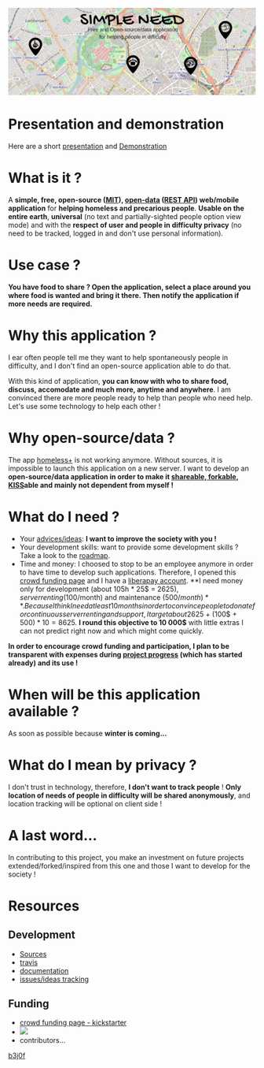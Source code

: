 [![](https://github.com/b3j0f/simpleneed/raw/master/static/images/banner.png)](https://b3j0f.github.io/simpleneed/)

# Presentation and demonstration

Here are a short [presentation](https://prezi.com/embed/tpwlvyeo_ifc/?bgcolor=ffffff&lock_to_path=1) and [Demonstration](http://137.74.46.171:8100)

# What is it ?
A **simple, free, open-source ([MIT](https://en.wikipedia.org/wiki/MIT_License)), [open-data](https://en.wikipedia.org/wiki/Open_data) ([REST API](https://en.wikipedia.org/wiki/Representational_state_transfer)) web/mobile application** for **helping homeless and precarious people**. **Usable on the entire earth**, **universal** (no text and partially-sighted people option view mode) and with the **respect of user and people in difficulty privacy** (no need to be tracked, logged in and don't use personal information).

# Use case ?
**You have food to share ? Open the application, select a place around you where food is wanted and bring it there. Then notify the application if more needs are required.**

# Why this application ?
I ear often people tell me they want to help spontaneously people in difficulty, and I don't find an open-source application able to do that.

With this kind of application, **you can know with who to share food, discuss, accomodate and much more, anytime and anywhere**. I am convinced there are more people ready to help than people who need help. Let's use some technology to help each other !

# Why open-source/data ?
The app [homeless+](http://homeless.com) is not working anymore. Without sources, it is impossible to launch this application on a new server. I want to develop an **open-source/data application in order to make it [shareable, forkable](https://github.com/b3j0f/simpleneed/), [KISS](https://en.wikipedia.org/wiki/KISS_principle)able and mainly not dependent from myself !**

# What do I need ?
- Your [advices/ideas](https://github.com/b3j0f/simpleneed/issues): **I want to improve the society with you !**
- Your development skills: want to provide some development skills ? Take a look to the [roadmap](https://github.com/b3j0f/simpleneed/projects/1).
- Time and money: I choosed to stop to be an employee anymore in order to have time to develop such applications. Therefore, I opened this [crowd funding page](https://www.kickstarter.com/projects/b3j0f/simple-need/) and I have a [liberapay account](https://liberapay.com/b3j0f/donate). **I need money only for development (about 105h * 25$ = 2625$), server renting (100$/month) and maintenance (500$/month)**. Because I think I need at least 10 months in order to convince people to donate for continuous server renting and support, I target about 2625$ + (100$ + 500$) * 10 = 8625$. **I round this objective to 10 000$** with little extras I can not predict right now and which might come quickly.

**In order to encourage crowd funding and participation, I plan to be transparent with expenses during [project progress](https://b3j0f.github.io/simpleneed/) (which has started already) and its use !**

# When will be this application available ?
As soon as possible because **winter is coming...**

# What do I mean by privacy ?
I don't trust in technology, therefore, **I don't want to track people** ! **Only location of needs of people in difficulty will be shared anonymously**, and location tracking will be optional on client side !

# A last word...
In contributing to this project, you make an investment on future projects extended/forked/inspired from this one and those I want to develop for the society !

# Resources

## Development

- [Sources](https://github.com/b3j0f/simpleneed)
- [travis](https://travis.com/b3j0f/simpleneed)
- [documentation](https://readthedocs.com/b3j0f/simpleneed)
- [issues/ideas tracking](https://github.com/b3j0f/simpleneed/issues)

## Funding

- [crowd funding page - kickstarter](https://www.kickstarter.com/projects/b3j0f/simple-need/)
- [![](https://liberapay.com/assets/widgets/donate.svg)](https://liberapay.com/b3j0f/donate)
- contributors...

[b3j0f](https://github.com/b3j0f)
